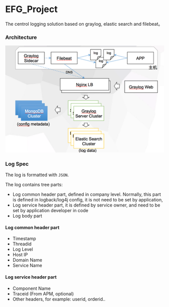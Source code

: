 # EFG_Project

The centrol logging solution based on graylog, elastic search and filebeat。

### Architecture

![logo](https://github.com/cx580/EFG_Project/blob/master/pic/architecture.png)

### Log Spec

The log is formatted with `JSON`.

The log contains tree parts:

- Log common header part, defined in company level. Normally, this part is defined in logback/log4j config, it is not need to be set by application,
- Log service header part, it is defined by service owner, and need to be set by application developer in code
- Log body part

#### Log common header part

- Timestamp
- Threadid
- Log Level 
- Host IP
- Domain Name
- Service Name

#### Log service header part

- Component Name
- Traceid (From APM, optional)
- Other headers, for example: userid, orderid..





